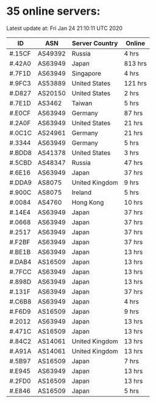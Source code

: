 # 35 online servers:

Latest update at: Fri Jan 24 21:10:11 UTC 2020

| ID | ASN | Server Country | Online |
| -- | --- | -------------- | ------ |
| #.15CF | AS49392 | Russia | 4 hrs |
| #.42A0 | AS63949 | Japan | 813 hrs |
| #.7F1D | AS63949 | Singapore | 4 hrs |
| #.9FC3 | AS53889 | United States | 121 hrs |
| #.D827 | AS20150 | United States | 2 hrs |
| #.7E1D | AS3462 | Taiwan | 5 hrs |
| #.E0CF | AS63949 | Germany | 87 hrs |
| #.2A0F | AS63949 | United States | 21 hrs |
| #.0C1C | AS24961 | Germany | 21 hrs |
| #.3344 | AS63949 | Germany | 5 hrs |
| #.BDD8 | AS41378 | United States | 3 hrs |
| #.5CBD | AS48347 | Russia | 47 hrs |
| #.6E16 | AS63949 | Japan | 37 hrs |
| #.DDA9 | AS8075 | United Kingdom | 9 hrs |
| #.900C | AS8075 | Ireland | 5 hrs |
| #.0084 | AS4760 | Hong Kong | 10 hrs |
| #.14E4 | AS63949 | Japan | 37 hrs |
| #.0668 | AS63949 | Japan | 37 hrs |
| #.2517 | AS63949 | Japan | 37 hrs |
| #.F2BF | AS63949 | Japan | 37 hrs |
| #.BE1B | AS63949 | Japan | 13 hrs |
| #.DAB4 | AS16509 | Japan | 13 hrs |
| #.7FCC | AS63949 | Japan | 13 hrs |
| #.898D | AS63949 | Japan | 13 hrs |
| #.131F | AS63949 | Japan | 37 hrs |
| #.C6B8 | AS63949 | Japan | 4 hrs |
| #.F6D9 | AS16509 | Japan | 9 hrs |
| #.2012 | AS63949 | Japan | 13 hrs |
| #.471C | AS16509 | Japan | 13 hrs |
| #.84C2 | AS14061 | United Kingdom | 13 hrs |
| #.A91A | AS14061 | United Kingdom | 13 hrs |
| #.5B97 | AS16509 | Japan | 7 hrs |
| #.E945 | AS63949 | Japan | 13 hrs |
| #.2FD0 | AS16509 | Japan | 13 hrs |
| #.E846 | AS16509 | Japan | 5 hrs |

